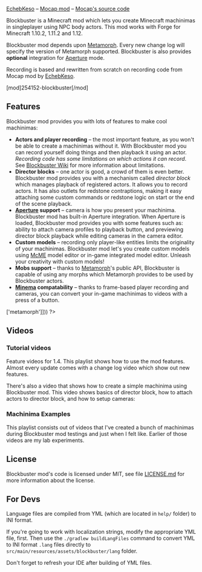 <?php template('banner', $__data__) ?> 

<?php template('links', $__data__) ?>  
[EchebKeso](https://twitter.com/EchebKeso) – [Mocap mod](http://www.minecraftforum.net/forums/mapping-and-modding/minecraft-mods/1445402-minecraft-motion-capture-mod-mocap-16-000) – [Mocap's source code](https://github.com/EchebKeso/Mocap)

Blockbuster is a Minecraft mod which lets you create Minecraft machinimas in singleplayer using NPC body actors. This mod works with Forge for Minecraft 1.10.2, 1.11.2 and 1.12.

Blockbuster mod depends upon [Metamorph](<?php echo $links['metamorph']['curse'] ?>). Every new change log will specify the version of Metamorph supported. Blockbuster is also provides **optional** integration for [Aperture](<?php echo $links['aperture']['curse'] ?>) mode.

Recording is based and rewritten from scratch on recording code from Mocap mod by [EchebKeso](https://twitter.com/EchebKeso).

<?php if ($domain === \mchorse\MCF): ?> 
[mod]254152-blockbuster[/mod]
<?php endif ?> 

## Features

Blockbuster mod provides you with lots of features to make cool machinimas:

* **Actors and player recording** – the most important feature, as you won't be able to create a machinimas without it. With Blockbuster mod you can record yourself doing things and then playback it using an actor. *Recording code has some limitations on which actions it can record*. See [Blockbuster Wiki](<?php echo $links['blockbuster']['wiki'] ?>) for more information about limitations.
* **Director blocks** – one actor is good, a crowd of them is even better. Blockbuster mod provides you with a mechanism called *director block* which manages playback of registered actors. It allows you to record actors. It has also outlets for redstone contraptions, making it easy attaching some custom commands or redstone logic on start or the end of the scene playback.
* **[Aperture](<?php echo $links['aperture']['curse'] ?>) support** – camera is how you present your machinima. Blockbuster mod has built-in Aperture integration. When Aperture is loaded, Blockbuster mod provides you with some features such as: ability to attach camera profiles to playback button, and previewing director block playback while editing cameras in the camera editor.
* **Custom models** – recording only player-like entities limits the originality of your machinimas. Blockbuster mod let's you create custom models using [McME](https://mchorse.github.io/mcme/) model editor or in-game integrated model editor. Unleash your creativity with custom models!
* **Mobs support** – thanks to [Metamorph](<?php echo $links['metamorph']['curse'] ?>)'s public API, Blockbuster is capable of using any morphs which Metamorph provides to be used by Blockbuster actors.
* **[Minema](<?php echo $links['minema'] ?>) compatability** – thanks to frame-based player recording and cameras, you can convert your in-game machinimas to videos with a press of a button.

<?php template('install', array_merge($__data__, ['dependencies' => ['metamorph']])) ?> 

## Videos

### Tutorial videos

Feature videos for 1.4. This playlist shows how to use the mod features. Almost every update comes with a change log video which show out new features.

<?php echo youtube('CoJ_6Byh6LA?list=PL6UPd2Tj65nEwg2bfY-NduLihPy6fgnvK', $domain) ?> 

There's also a video that shows how to create a simple machinima using Blockbuster mod. This video shows basics of director block, how to attach actors to director block, and how to setup cameras:

<?php echo youtube('cVTIzKzWtqg?list=PL6UPd2Tj65nE0Pmf6GD2Fk3aRGWTGKlZk', $domain) ?> 

### Machinima Examples

This playlist consists out of videos that I've created a bunch of machinimas during Blockbuster mod testings and just when I felt like. Earlier of those videos are my lab experiments.

<?php echo youtube('FjED5qT80eM?list=PL6UPd2Tj65nFdhjzY-z6yCJuPaEanB2BF', $domain) ?> 

<?php template('terms', $__data__) ?> 

<?php template('media', $__data__) ?> 

<?php template('bugs', $__data__) ?> 

<?php if ($domain === \mchorse\GH): ?> 
## License

Blockbuster mod's code is licensed under MIT, see file [LICENSE.md](./LICENSE.md) for more information about the license.

## For Devs

Language files are compiled from YML (which are located in `help/` folder) to INI format. 

If you're going to work with localization strings, modify the appropriate YML file, first. Then use the `./gradlew buildLangFiles` command to convert YML to INI format `.lang` files directly to `src/main/resources/assets/blockbuster/lang` folder. 

Don't forget to refresh your IDE after building of YML files.
<?php endif ?>